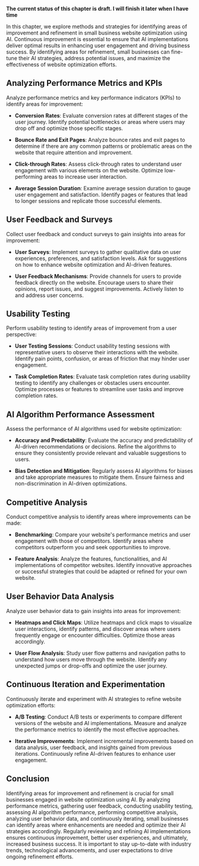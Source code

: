 **The current status of this chapter is draft. I will finish it later when I have time**

In this chapter, we explore methods and strategies for identifying areas of improvement and refinement in small business website optimization using AI. Continuous improvement is essential to ensure that AI implementations deliver optimal results in enhancing user engagement and driving business success. By identifying areas for refinement, small businesses can fine-tune their AI strategies, address potential issues, and maximize the effectiveness of website optimization efforts.

Analyzing Performance Metrics and KPIs
--------------------------------------

Analyze performance metrics and key performance indicators (KPIs) to identify areas for improvement:

* **Conversion Rates**: Evaluate conversion rates at different stages of the user journey. Identify potential bottlenecks or areas where users may drop off and optimize those specific stages.

* **Bounce Rate and Exit Pages**: Analyze bounce rates and exit pages to determine if there are any common patterns or problematic areas on the website that require attention and improvement.

* **Click-through Rates**: Assess click-through rates to understand user engagement with various elements on the website. Optimize low-performing areas to increase user interaction.

* **Average Session Duration**: Examine average session duration to gauge user engagement and satisfaction. Identify pages or features that lead to longer sessions and replicate those successful elements.

User Feedback and Surveys
-------------------------

Collect user feedback and conduct surveys to gain insights into areas for improvement:

* **User Surveys**: Implement surveys to gather qualitative data on user experiences, preferences, and satisfaction levels. Ask for suggestions on how to enhance website optimization and AI-driven features.

* **User Feedback Mechanisms**: Provide channels for users to provide feedback directly on the website. Encourage users to share their opinions, report issues, and suggest improvements. Actively listen to and address user concerns.

Usability Testing
-----------------

Perform usability testing to identify areas of improvement from a user perspective:

* **User Testing Sessions**: Conduct usability testing sessions with representative users to observe their interactions with the website. Identify pain points, confusion, or areas of friction that may hinder user engagement.

* **Task Completion Rates**: Evaluate task completion rates during usability testing to identify any challenges or obstacles users encounter. Optimize processes or features to streamline user tasks and improve completion rates.

AI Algorithm Performance Assessment
-----------------------------------

Assess the performance of AI algorithms used for website optimization:

* **Accuracy and Predictability**: Evaluate the accuracy and predictability of AI-driven recommendations or decisions. Refine the algorithms to ensure they consistently provide relevant and valuable suggestions to users.

* **Bias Detection and Mitigation**: Regularly assess AI algorithms for biases and take appropriate measures to mitigate them. Ensure fairness and non-discrimination in AI-driven optimizations.

Competitive Analysis
--------------------

Conduct competitive analysis to identify areas where improvements can be made:

* **Benchmarking**: Compare your website's performance metrics and user engagement with those of competitors. Identify areas where competitors outperform you and seek opportunities to improve.

* **Feature Analysis**: Analyze the features, functionalities, and AI implementations of competitor websites. Identify innovative approaches or successful strategies that could be adapted or refined for your own website.

User Behavior Data Analysis
---------------------------

Analyze user behavior data to gain insights into areas for improvement:

* **Heatmaps and Click Maps**: Utilize heatmaps and click maps to visualize user interactions, identify patterns, and discover areas where users frequently engage or encounter difficulties. Optimize those areas accordingly.

* **User Flow Analysis**: Study user flow patterns and navigation paths to understand how users move through the website. Identify any unexpected jumps or drop-offs and optimize the user journey.

Continuous Iteration and Experimentation
----------------------------------------

Continuously iterate and experiment with AI strategies to refine website optimization efforts:

* **A/B Testing**: Conduct A/B tests or experiments to compare different versions of the website and AI implementations. Measure and analyze the performance metrics to identify the most effective approaches.

* **Iterative Improvements**: Implement incremental improvements based on data analysis, user feedback, and insights gained from previous iterations. Continuously refine AI-driven features to enhance user engagement.

Conclusion
----------

Identifying areas for improvement and refinement is crucial for small businesses engaged in website optimization using AI. By analyzing performance metrics, gathering user feedback, conducting usability testing, assessing AI algorithm performance, performing competitive analysis, analyzing user behavior data, and continuously iterating, small businesses can identify areas where enhancements are needed and optimize their AI strategies accordingly. Regularly reviewing and refining AI implementations ensures continuous improvement, better user experiences, and ultimately, increased business success. It is important to stay up-to-date with industry trends, technological advancements, and user expectations to drive ongoing refinement efforts.
